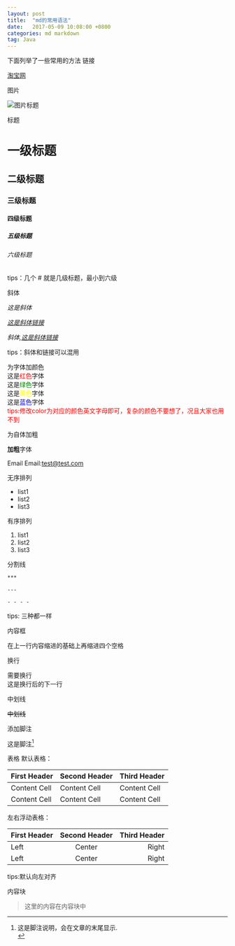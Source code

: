 ```yaml
---
layout: post
title:  "md的常用语法"
date:   2017-05-09 10:08:00 +0800
categories: md markdown
tag: Java
---
```


下面列举了一些常用的方法
链接

 [淘宝网](http://www.taobao.com/)
 
图片

 ![图片标题](http://shuju.taobao.ali.com/images/web/tsj_main_dirc_img.png)

标题
 # 一级标题
 ## 二级标题
 ### 三级标题
 #### 四级标题
 ##### 五级标题
 ###### 六级标题
 
tips：几个 # 就是几级标题，最小到六级

斜体

 *这是斜体*
 
 *[这是斜体链接](http://www.taobao.com)*
 
 *斜体,[这是斜体链接](http://www.taobao.com)*
 
tips：斜体和链接可以混用

为字体加颜色 <br>
 这是<label style="color:red">红色</label>字体<br>
 这是<label style="color:green">绿色</label>字体<br>
 这是<label style="color:yellow">黄色</label>字体<br>
 这是<label style="color:blue">蓝色</label>字体<br>
<label style="color:red">tips:修改color为对应的颜色英文字母即可，复杂的颜色不要想了，况且大家也用不到</label>

为自体加粗<br>

 **加粗**字体
 
Email
Email:<test@test.com><br>
 
无序排列
 * list1
 * list2
 * list3
 
有序排列
 1. list1
 2. list2
 3. list3
 
分割线
```
***

---

- - - -
```
tips: 三种都一样

内容框

在上一行内容缩进的基础上再缩进四个空格

换行

需要换行<br>这是换行后的下一行

中划线

~~中划线~~

添加脚注

这是脚注[^1]

[^1]: 这是脚注说明，会在文章的末尾显示. <br/>

表格
默认表格：

First Header | Second Header | Third Header
------------ | ------------- | ------------
Content Cell | Content Cell  | Content Cell
Content Cell | Content Cell  | Content Cell

左右浮动表格：

First Header | Second Header | Third Header
:----------- | :-----------: | -----------:
Left         | Center        | Right
Left         | Center        | Right

tips:默认向左对齐

内容块
> 这里的内容在内容块中
